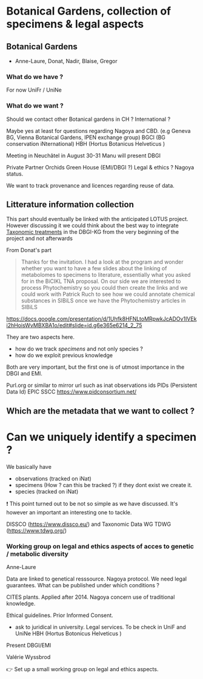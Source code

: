 
# Botanical Gardens, collection of specimens & legal aspects 

## Botanical Gardens


- Anne-Laure, Donat, Nadir, Blaise, Gregor 

### What do we have ?

For now UniFr / UniNe

### What do we want ?

Should we contact other Botanical gardens in CH ? International ?

Maybe yes at least for questions regarding Nagoya and CBD. (e.g Geneva BG, Vienna Botanical Gardens, IPEN exchange group) BGCI (BG conservation iNternational) 
HBH (Hortus Botanicus Helveticus )

Meeting in Neuchâtel in August 30-31 Manu will present DBGI


Private Partner Orchids Green House (EMI/DBGI ?)
Legal & ethics ? 
Nagoya status. 

We want to track provenance and licences regarding reuse of data. 




## Litterature information collection 

This part should eventually be linked with the anticipated LOTUS project.
However discussing it we could think about the best way to integrate [Taxonomic treatments](https://en.wikipedia.org/wiki/Taxonomic_treatment) in the DBGI-KG from the very beginning of the project and not afterwards



From Donat's part
> Thanks for the invitation. I had a look at the program and wonder whether you want to have a few slides about the linking of metabolomes to specimens to literature, essentially what you asked for in the BiCIKL TNA proposal.
> On our side we are interested to process Phytochemistry so you could then create the links and we could work with Patrick Ruch to see how we could annotate chemical substances in SIBiLS once we have the Phytochemistry articles in SIBiLS

https://docs.google.com/presentation/d/1Uhfk8HFNLtoMRpwkJcADOv1IVEki2hHoisWvMBXBA1o/edit#slide=id.g6e365e6214_2_75


They are two aspects here.
- how do we track _specimens_ and not only species ?
- how do we exploit previous knowledge

Both are very important, but the first one is of utmost importance in the DBGI and EMI.

Purl.org or similar to mirror url such as inat observations ids
PIDs (Persistent Data Id) EPIC SSCC
https://www.pidconsortium.net/


Which are the metadata that we want to collect ?
- 

# Can we uniquely identify a specimen ?


We basically have 

- observations (tracked on iNat)
- specimens (How ? can this be tracked ?) if they dont exist we create it.
- species (tracked on iNat)

❗ This point turned out to be not so simple as we have discussed. It's however an important an interesting one to tackle.

DISSCO (https://www.dissco.eu/) and Taxonomic Data WG TDWG (https://www.tdwg.org/)

### Working group on legal and ethics aspects of acces to genetic / metabolic diversity

Anne-Laure

Data are linked to genetical resssource.
Nagoya protocol. We need legal guarantees.
What can be published under which conditions ?

CITES plants.
Applied after 2014.
Nagoya concern use of traditional knowledge.

Ethical guidelines. 
Prior Informed Consent.

- ask to juridical in university. Legal services. To be check in UniF and UniNe
HBH (Hortus Botonicus Helveticus )

Present DBGI/EMI

Valérie Wyssbrod

👉 Set up a small working group on legal and ethics aspects. 

